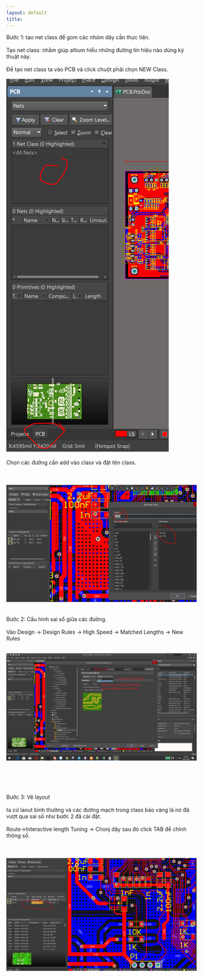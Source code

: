 ```yaml
---
layout: default
title: 
---
```

Bước 1: tạo net class để gom các nhóm dây cần thực tiện.<br>  
Tạo net class: nhằm giúp altium hiểu những đường tín hiệu nào dùng ký thuật này.  <br>   
Để tạo net class ta vào PCB và click chuột phải chọn NEW Class.<br>   
<img src="/docs/Picture/Altium/HSP_LEN1.PNG" alt="1" > <br>   
Chọn các đường cần add vào class và đặt tên class.  <br>   
<br>   
<img src="/docs/Picture/Altium/HSP_LEN2.PNG" alt="2" > 
<br><br>   
Bước 2: Cấu hình sai số giữa các đường.<br>   
Vào Design -> Design Rules -> High Speed -> Matched Lengths -> New Rules  
<br>   

<img src="/docs/Picture/Altium/HSP_LEN3.PNG" alt="3" > <br>   
<br>   
<br>   
Bước 3: Vẽ layout  <br>   
ta cứ laout bình thường và các đường mạch trong class báo vàng là nó đã vượt qua sai số như bước 2 đã cài đặt. <br>    
Route->Interactive length Tuning -> Chonj dây sau đó click TAB để chỉnh thông số.  <br>   
<br>   
<img src="/docs/Picture/Altium/HSP_LEN4.PNG" alt="4" >   <br>   